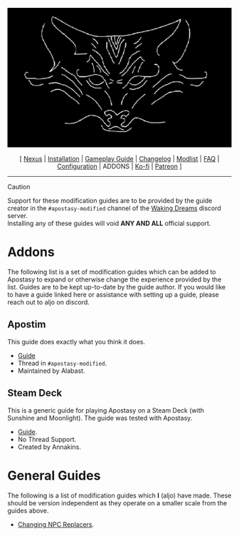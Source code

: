 ![](https://raw.githubusercontent.com/Oghma-Infinium/Apostasy/main/images/Banner.png)

<p align="center">
  [ <a href="https://www.nexusmods.com/skyrimspecialedition/mods/118893">Nexus</a> |
  <a href="https://github.com/Oghma-Infinium/Apostasy/blob/main/README.md">Installation</a> |
  <a href="https://github.com/Oghma-Infinium/Apostasy/blob/main/GAMEPLAY.md">Gameplay Guide</a> |
  <a href="https://github.com/Oghma-Infinium/Apostasy/blob/main/CHANGELOG.md">Changelog</a> |
  <a href="https://loadorderlibrary.com/lists/Apostasy">Modlist</a> |
  <a href="https://github.com/Oghma-Infinium/Apostasy/blob/main/Documentation/FAQ.md">FAQ</a> |
  <a href="https://github.com/Oghma-Infinium/Apostasy/blob/main/Documentation/CONFIG.md">Configuration</a> |
  ADDONS |
  <a href="https://ko-fi.com/aljoxo">Ko-fi</a> | 
  <a href="https://www.patreon.com/aljoxo">Patreon</a> ]
</p>

---

>[!CAUTION]
>Support for these modification guides are to be provided by the guide creator in the `#apostasy-modified` channel of the [Waking Dreams](https://discord.gg/4WwqfK5yHg) discord server.   
>Installing any of these guides will void **ANY AND ALL** official support.

# Addons

The following list is a set of modification guides which can be added to Apostasy to expand or otherwise change the experience provided by the list. Guides are to be kept up-to-date by the guide author. If you would like to have a guide linked here or assistance with setting up a guide, please reach out to aljo on discord.

## Apostim

This guide does exactly what you think it does.
 - [Guide](https://github.com/AlabastTheSane/Fuckaroundfindout/blob/main/Apostim.md)
 - Thread in `#apostasy-modified`.
 - Maintained by Alabast.


## Steam Deck

This is a generic guide for playing Apostasy on a Steam Deck (with Sunshine and Moonlight). The guide was tested with Apostasy.
 - [Guide](https://github.com/annakins/Skyrim/blob/main/SteamDeck.md).
 - No Thread Support.
 - Created by Annakins.

# General Guides

The following is a list of modification guides which **I** (aljo) have made. These should be version independent as they operate on a smaller scale from the guides above.
 - [Changing NPC Replacers](https://www.youtube.com/watch?v=RsT7xquG5QA).